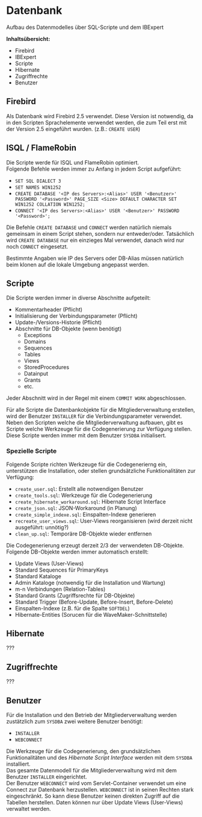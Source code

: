 Datenbank
=========

Aufbau des Datenmodelles über SQL-Scripte und dem IBExpert

**Inhaltsübersicht:**

- Firebird
- IBExpert
- Scripte
- Hibernate
- Zugriffrechte     
- Benutzer

Firebird
--------
Als Datenbank wird Firebird 2.5 verwendet. Diese Version ist notwendig, da in den 
Scripten Sprachelemente verwendet werden, die zum Teil erst mit der Version 2.5 
eingeführt wurden. (z.B.: `CREATE USER`)


ISQL / FlameRobin
-----------------
Die Scripte werde für ISQL und FlameRobin optimiert.      
Folgende Befehle werden immer zu Anfang in jedem Script aufgeführt:

* `SET SQL DIALECT 3`
* `SET NAMES WIN1252`
* `CREATE DATABASE '<IP des Servers>:<Alias>' USER '<Benutzer>' PASSWORD '<Password>' PAGE_SIZE <Size> DEFAULT CHARACTER SET WIN1252 COLLATION WIN1252;`
* `CONNECT '<IP des Servers>:<Alias>' USER '<Benutzer>' PASSWORD '<Password>';` 

Die Befehle `CREATE DATABASE` und `CONNECT` werden natürlich niemals gemeinsam in einem Script stehen, sondern nur entweder/oder. Tatsächlich wird `CREATE DATABASE` nur ein einzieges Mal verwendet, danach wird nur noch `CONNECT` eingesetzt.

Bestimmte Angaben wie IP des Servers oder DB-Alias müssen natürlich beim klonen 
auf die lokale Umgebung angepasst werden.

Scripte
-------
Die Scripte werden immer in diverse Abschnitte aufgeteilt:

* Kommentarheader (Pflicht)
* Initialisierung der Verbindungsparameter (Pflicht)
* Update-/Versions-Historie (Pflicht)
* Abschnitte für DB-Objekte (wenn benötigt)
    * Exceptions
    * Domains
    * Sequences
    * Tables
    * Views
    * StoredProcedures
    * Datainput
    * Grants
    * etc.                         
    
Jeder Abschnitt wird in der Regel mit einem `COMMIT WORK` abgeschlossen.    

Für alle Scripte die Datenbankobjekte für die Mitgliederverwaltung erstellen,
wird der Benutzer `INSTALLER` für die Verbindungsparameter verwendet.      
Neben den Scripten welche die Mitgliederverwaltung aufbauen, gibt es Scripte welche 
Werkzeuge für die Codegenerierung zur Verfügung stellen. Diese Scripte werden immer 
mit dem Benutzer `SYSDBA` initialisert. 

### Spezielle Scripte
Folgende Scripte richten Werkzeuge für die Codegenerierng ein, unterstützen die 
Installation, oder stellen grundsätzliche Funktionalitäten zur Verfügung:

* `create_user.sql`: Erstellt alle notwendigen Benutzer
* `create_tools.sql`: Werkzeuge für die Codegenerierung
* `create_hibernate_workaround.sql`: Hibernate Script Interface
* `create_json.sql`: JSON-Workaround (in Planung)
* `create_simple_indexe.sql`: Einspalten-Indexe generieren
* `recreate_user_views.sql`: User-Views reorganisieren (wird derzeit nicht ausgeführt: unnötig?)
* `clean_up.sql`: Temporäre DB-Objekte wieder entfernen

Die Codegenerierung erzeugt derzeit 2/3 der verwendeten DB-Objekte.      
Folgende DB-Objekte werden immer automatisch erstellt:

* Update Views (User-Views)
* Standard Sequences für PrimaryKeys
* Standard Kataloge
* Admin Kataloge (notwendig für die Installation und Wartung)
* m-n Verbindungen (Relation-Tables)
* Standard Grants (Zugriffsrechte für DB-Objekte)
* Standard Trigger (Before-Update, Before-Insert, Before-Delete)
* Einspalten-Indexe (z.B. für die Spalte `SOFTDEL`)
* Hibernate-Entities (Sorucen für die WaveMaker-Schnittstelle)

  
Hibernate
---------
???

Zugriffrechte
-------------     
???


Benutzer
--------
Für die Installation und den Betrieb der Mitgliederverwaltung werden zustätzlich
zum `SYSDBA` zwei weitere Benutzer benötigt:

* `INSTALLER`
* `WEBCONNECT`

Die Werkzeuge für die Codegenerierung, den grundsätzlichen Funktionalitäten und 
des *Hibernate Script Interface* werden mit dem `SYSDBA` installiert.        
Das gesamte Datenmodell für die Mitgliederverwaltung wird mit dem Benutzer `INSTALLER` 
eingerichtet.    
Der Benutzer `WEBCONNECT` wird vom Servlet-Container verwendet um eine Connect zur
Datenbank herzustellen. `WEBCONNECT` ist in seinen Rechten stark eingeschränkt. So
kann diese Benutzer keinen direkten Zugriff auf die Tabellen herstellen. Daten können
nur über Update Views (User-Views) verwaltet werden.     
